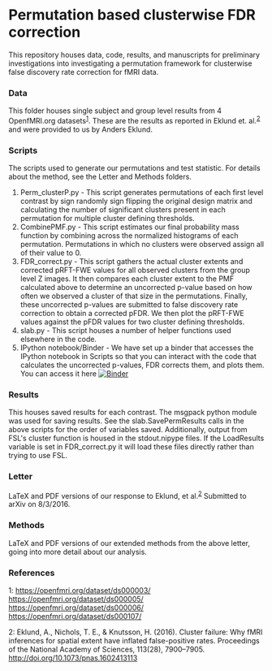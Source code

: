 Permutation based clusterwise FDR correction
===================

This repository houses data, code, results, and manuscripts for preliminary investigations into investigating a permutation framework for clusterwise false discovery rate correction for fMRI data. 

### Data
This folder houses single subject and group level results from 4 OpenfMRI.org datasets<sup>[1](#1)</sup>. These are the results as reported in Eklund et. al.<sup>[2](#2)</sup> and were provided to us by Anders Eklund.

### Scripts
The scripts used to generate our permutations and test statistic. For details about the method, see the Letter and Methods folders.

 1. Perm_clusterP.py - This script generates permutations of each first level contrast by sign randomly sign flipping the original design matrix and calculating the number of significant clusters present in each permutation for multiple cluster defining thresholds.
 2. CombinePMF.py - This script estimates our final probability mass function by combining across the normalized histograms of each permutation. Permutations in which no clusters were observed assign all of their value to 0.
 3. FDR_correct.py - This script gathers the actual cluster extents and corrected pRFT-FWE values for all observed clusters from the group level Z images. It then compares each cluster extent to the PMF calculated above to determine an uncorrected p-value based on how often we observed a cluster of that size in the permutations. Finally, these uncorrected p-values are submitted to false discovery rate correction to obtain a corrected pFDR. We then plot the pRFT-FWE values against the pFDR values for two cluster defining thresholds.
 4. slab.py - This script houses a number of helper functions used elsewhere in the code.
 5. IPython notebook/Binder - We have set up a binder that accesses the IPython notebook in Scripts so that you can interact with the code that calculates the uncorrected p-values, FDR corrects them, and plots them. You can access it here [![Binder](http://mybinder.org/badge.svg)](http://mybinder.org:/repo/mangstad/fdr_permutations/notebooks/Scripts/FDR_correct.ipynb)

### Results
This houses saved results for each contrast. The msgpack python module was used for saving results. See the slab.SavePermResults calls in the above scripts for the order of variables saved. Additionally, output from FSL's cluster function is housed in the stdout.nipype files. If the LoadResults variable is set in FDR_correct.py it will load these files directly rather than trying to use FSL.

### Letter
LaTeX and PDF versions of our response to Eklund, et al.<sup>[2](#2)</sup> Submitted to arXiv on 8/3/2016.

### Methods
LaTeX and PDF versions of our extended methods from the above letter, going into more detail about our analysis.

### References
<a name="1">1</a>: https://openfmri.org/dataset/ds000003/<br/>
https://openfmri.org/dataset/ds000005/<br/>
https://openfmri.org/dataset/ds000006/<br/>
https://openfmri.org/dataset/ds000107/<br/>

<a name="2">2</a>: Eklund, A., Nichols, T. E., & Knutsson, H. (2016). Cluster failure: Why fMRI inferences for spatial extent have inflated false-positive rates. Proceedings of the National Academy of Sciences, 113(28), 7900–7905. http://doi.org/10.1073/pnas.1602413113

